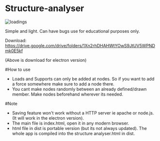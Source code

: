 # Structure-analyser

![loadings](https://user-images.githubusercontent.com/33609172/200195876-c3a3ffaf-f4a5-4830-9da7-f610c9b19420.jpg)

Simple and light. Can have bugs use for educational purposes only.

Download: https://drive.google.com/drive/folders/1Xn2rhDHAHWtYOwS9JtUV5WPNDmk0E5kf

(Above is download for electron version)

#How to use
- Loads and Supports can only be added at nodes. So if you want to add a force somewhere make sure to add a node there.
- You cant make nodes randomly between an already defined/drawn member. Make nodes beforehand wherever its needed.

#Note
- Saving feature won't work without a HTTP server ie apache or node.js. (It will work in the electron version).
- The main file is index.html, open it in any modern browser.
- html file in dist is portable version (but its not always updated). The whole app is compiled into the structure analyser.html in dist.
